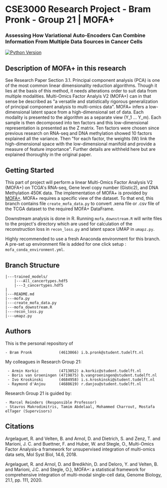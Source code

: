 # CSE3000 Research Project - Bram Pronk - Group 21 | MOFA+
### Assessing How Variational Auto-Encoders Can Combine Information From Multiple Data Sources in Cancer Cells

[![Python Version](https://img.shields.io/static/v1.svg?label=minimal_python_version&message=3.8.8&color=blue)](https://www.python.org/downloads)

## Description of MOFA+ in this research
See Research Paper Section 3.1.
Principal component analysis (PCA) is one of the most common linear dimensionality reduction algorithms. Though it lies at the basis of this method, it needs alterations order to suit data from multiple modalities. Multi-Omics Factor Analyis V2 (MOFA+) can in that sense be described as "a versatile and statistically rigorous generalization of principal component analysis to multi-omics data". MOFA+ infers a low-dimensional latent space from a high-dimensional set of data. Each modality is presented to the algorithm as a separate view (Y_1 ... Y_m). Each sample is then decomposed into ten factors and this low-dimensional representation is presented as the Z matrix. Ten factors were chosen since previous research on RNA-seq and DNA methylation showed 10 factors explained all the variance. Then "for each factor, the weights (W) link the high-dimensional space with the low-dimensional manifold and provide a measure of feature importance". Further details are withheld here but are explained thoroughly in the original paper.
## Getting Started
<!---

This section should contain installation, testing, and running instructions for people who want to get started with the project. 

- These instructions should work on a clean system.
- These instructions should work without having to install an IDE.
- You can specify that the user should have a certain operating system.

--->
This part of project will perform a linear Multi-Omics Factor Analysis V2 (MOFA+) on TCGA's RNA-seq, Gene level copy number (Gistic2), and DNA Methylation 450K data. The implementation of MOFA+ is provided by [MOFA+](https://biofam.github.io/MOFA2/index.html). MOFA+ requires a specific view of the dataset. To that end, this branch contains file ```create_mofa_data.py``` to convert .xena file or .csv file of the TCGA dataset to the required MOFA+ DataFrame.

Downstream analysis is done in R. Running ```mofa_downstream.R``` will write files to the project's directory which are used for calculation of the reconstruction loss in ```recon_loss.py``` and latent space UMAP in ```umapz.py```.

Highly recommended to use a fresh Anaconda environment for this branch. A pre-set up environment file is added for one click setup : ```mofa_conda_environment.yml```.
 
## Branch Structure
```
|---trained_models/
    |---All_cancertypes.hdf5
    |---3_cancertypes.hdf5
|
|---README.md
|---mofa.py
|---create_mofa_data.py
|---mofa_downstream.R
|---recon_loss.py
|---umapz.py
```

## Authors
This is the personal repository of

    - Bram Pronk            (4613066) i.b.pronk@student.tudelft.nl

My colleagues in Research Group 21:

     - Armin Korkic         (4713052) a.korkic@student.tudelft.nl
     - Boris van Groeningen (4719875) b.vangroeningen@student.tudelft.nl
     - Ivo Kroskinski       (4684958) i.s.kroskinski@student.tudelft.nl
     - Raymond d'Anjou      (4688619) r.danjou@student.tudelft.nl

Research Group 21 is guided by:
    
    - Marcel Reinders (Responsible Professor)
    - Stavros Makrodimitris, Tamim Abdelaal, Mohammed Charrout, Mostafa elTager (Supervisors)

## Citations
Argelaguet, R. and Velten, B. and Arnol, D. and Dietrich, S. and Zenz, T. and Marioni, J. C. and Buettner, F. and Huber, W. and Stegle, O., Multi-Omics Factor Analysis-a framework for unsupervised integration of multi-omics data sets, Mol Syst Biol, 14.6, 2018.

Argelaguet, R. and Arnol, D. and Bredikhin, D. and Deloro, Y. and Velten, B. and Marioni, J.C. and Stegle, O.}, MOFA+: a statistical framework for comprehensive integration of multi-modal single-cell data, Genome Biology, 21.1, pp. 111, 2020.

